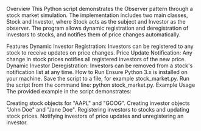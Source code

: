 Overview
This Python script demonstrates the Observer pattern through a stock market simulation. The implementation includes two main classes, Stock and Investor, where Stock acts as the subject and Investor as the observer. The program allows dynamic registration and deregistration of investors to stocks, and notifies them of price changes automatically.

Features
Dynamic Investor Registration: Investors can be registered to any stock to receive updates on price changes.
Price Update Notification: Any change in stock prices notifies all registered investors of the new price.
Dynamic Investor Deregistration: Investors can be removed from a stock's notification list at any time.
How to Run
Ensure Python 3.x is installed on your machine.
Save the script to a file, for example stock_market.py.
Run the script from the command line: python stock_market.py.
Example Usage
The provided example in the script demonstrates:

Creating stock objects for "AAPL" and "GOOG".
Creating investor objects "John Doe" and "Jane Doe".
Registering investors to stocks and updating stock prices.
Notifying investors of price updates and unregistering an investor.
